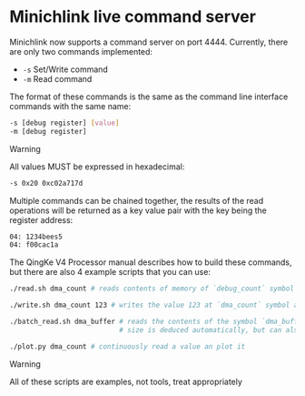 # Minichlink live command server

Minichlink now supports a command server on port 4444.
Currently, there are only two commands implemented:
 - `-s` Set/Write command
 - `-m` Read command

The format of these commands is the same as the command line interface commands with the same name:
```sh
-s [debug register] [value]
-m [debug register]
```
> [!WARNING]
> All values MUST be expressed in hexadecimal:
```sh
-s 0x20 0xc02a717d
```

Multiple commands can be chained together, the results of the read operations will be returned as a key value pair with the key being the register address:
```sh
04: 1234bees5
04: f00cac1a
```

The QingKe V4 Processor manual describes how to build these commands, but there are also 4 example scripts that you can use:
```sh
./read.sh dma_count # reads contents of memory of `debug_count` symbol

./write.sh dma_count 123 # writes the value 123 at `dma_count` symbol address

./batch_read.sh dma_buffer # reads the contents of the symbol `dma_buffer`
                           # size is deduced automatically, but can also be specified with a second argument

./plot.py dma_count # continuously read a value an plot it
```
> [!WARNING]
> All of these scripts are examples, not tools, treat appropriately
